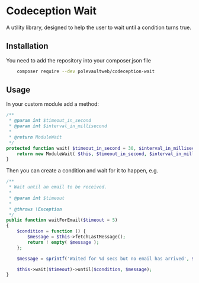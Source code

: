Codeception Wait
==========

A utility library, designed to help the user to wait until a condition turns true.

## Installation
You need to add the repository into your composer.json file

```bash
    composer require --dev polevaultweb/codeception-wait
```

## Usage

In your custom module add a method:

```php
/**
 * @param int $timeout_in_second
 * @param int $interval_in_millisecond
 *
 * @return ModuleWait
 */
protected function wait( $timeout_in_second = 30, $interval_in_millisecond = 250 ) {
    return new ModuleWait( $this, $timeout_in_second, $interval_in_millisecond );
}
```

Then you can create a condition and wait for it to happen, e.g.

```php
/**
 * Wait until an email to be received.
 *
 * @param int $timeout
 *
 * @throws \Exception
 */
public function waitForEmail($timeout = 5)
{
    $condition = function () {
        $message = $this->fetchLastMessage();
        return ! empty( $message );
    };

    $message = sprintf('Waited for %d secs but no email has arrived', $timeout);

    $this->wait($timeout)->until($condition, $message);
}
```
